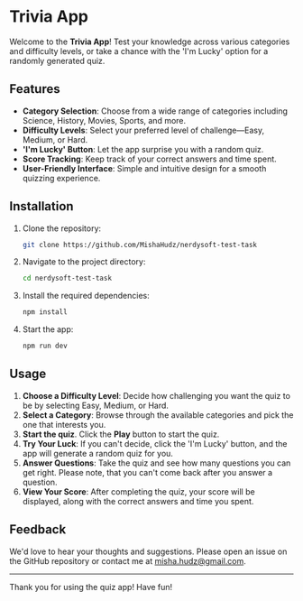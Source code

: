 # Trivia App

Welcome to the **Trivia App**! Test your knowledge across various categories and difficulty levels, or take a chance with the 'I'm Lucky' option for a randomly generated quiz.

## Features

- **Category Selection**: Choose from a wide range of categories including Science, History, Movies, Sports, and more.
- **Difficulty Levels**: Select your preferred level of challenge—Easy, Medium, or Hard.
- **'I'm Lucky' Button**: Let the app surprise you with a random quiz.
- **Score Tracking**: Keep track of your correct answers and time spent.
- **User-Friendly Interface**: Simple and intuitive design for a smooth quizzing experience.

## Installation

1. Clone the repository:
   ```bash
   git clone https://github.com/MishaHudz/nerdysoft-test-task
   ```
2. Navigate to the project directory:
   ```bash
   cd nerdysoft-test-task
   ```
3. Install the required dependencies:
   ```bash
   npm install
   ```
4. Start the app:
   ```bash
   npm run dev
   ```

## Usage

1. **Choose a Difficulty Level**: Decide how challenging you want the quiz to be by selecting Easy, Medium, or Hard.
2. **Select a Category**: Browse through the available categories and pick the one that interests you.
3. **Start the quiz**. Click the **Play** button to start the quiz.
4. **Try Your Luck**: If you can't decide, click the 'I'm Lucky' button, and the app will generate a random quiz for you.
5. **Answer Questions**: Take the quiz and see how many questions you can get right. Please note, that you can't come back after you answer a question.
6. **View Your Score**: After completing the quiz, your score will be displayed, along with the correct answers and time you spent.

## Feedback

We'd love to hear your thoughts and suggestions. Please open an issue on the GitHub repository or contact me at misha.hudz@gmail.com.

---

Thank you for using the quiz app! Have fun!

